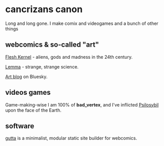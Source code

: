# cancrizans canon

Long and long gone. I make comix and videogames and a bunch of other things

## webcomics & so-called "art"

[Flesh Kernel](https://fleshkernel.com) - aliens, gods and madness in the 24th century.

[Lemma](https://cancrizans.github.io/lemma) - strange, strange science.

[Art blog](https://bsky.app/profile/cancrizans.bsky.social) on Bluesky.

## videos games

Game-making-wise I am 100% of **bad_vertex**, and I've inflicted [Psilosybil](https://store.steampowered.com/app/1696720/PsiloSybil/) upon the face of the Earth.

## software

[gutta](https://github.com/cancrizans/gutta) is a minimalist, modular static site builder for webcomics.
